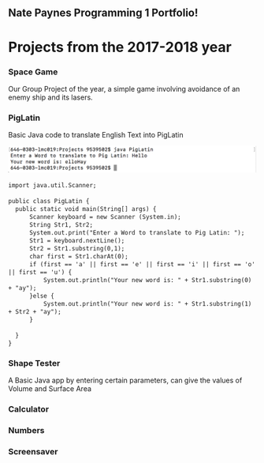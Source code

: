 ## Nate Paynes Programming 1 Portfolio!

# Projects from the 2017-2018 year

### Space Game

  Our Group Project of the year, a simple game involving avoidance of an enemy ship and its lasers.
  
### PigLatin

  Basic Java code to translate English Text into PigLatin
  
  ![PigLatin App](https://github.com/Wheaties0/PigLatin/blob/master/PigLatin.png)
  
  ```
import java.util.Scanner;

public class PigLatin {
	public static void main(String[] args) {
		Scanner keyboard = new Scanner (System.in);
		String Str1, Str2;
		System.out.print("Enter a Word to translate to Pig Latin: ");
		Str1 = keyboard.nextLine();
		Str2 = Str1.substring(0,1);
		char first = Str1.charAt(0);
		if (first == 'a' || first == 'e' || first == 'i' || first == 'o' || first == 'u') {
			System.out.println("Your new word is: " + Str1.substring(0) + "ay");
		}else {
			System.out.println("Your new word is: " + Str1.substring(1) + Str2 + "ay");
		}

	}
}
  ```
  
### Shape Tester

  A Basic Java app by entering certain parameters, can give the values of Volume and Surface Area
  
### Calculator
  
### Numbers
  
### Screensaver
